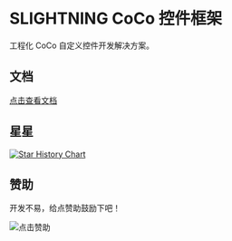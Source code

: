 # SLIGHTNING CoCo 控件框架

工程化 CoCo 自定义控件开发解决方案。

## 文档

[点击查看文档](https://s-slightning.github.io/slightning-coco-widget)

## 星星

[![Star History Chart](https://api.star-history.com/svg?repos=S-LIGHTNING/slightning-coco-widget&type=Date)](https://www.star-history.com/#S-LIGHTNING/slightning-coco-widget&Date)

## 赞助

开发不易，给点赞助鼓励下吧！

![[点击赞助](https://s-lightning.github.io/res/SLIGHTNING/appreciation-code.png)](https://s-lightning.github.io/res/SLIGHTNING/appreciation-code.png)
